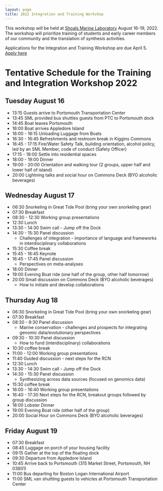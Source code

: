 ```yaml
---
layout: page
title: 2022 Integration and Training Workshop
---
```


This workshop will be held at [Shoals Marine Laboratory](https://www.shoalsmarinelaboratory.org/) August 16-19, 2022. The workshop will prioritize training of students and early career members of our community and the translation of synthesis activities.

Applications for the Integration and Training Workshop are due April 5.  [Apply here](https://docs.google.com/forms/d/e/1FAIpQLSdeYz0-4oakHYKxiZV3zFkucaKC6VLoB-7-uBrN43v6iTzH4Q/viewform)


# Tentative Schedule for the Training and Integration Workshop 2022

## Tuesday August 16
* 13:15 Guests arrive to Portsmouth Transportation Center 
* 13:45 SML provided bus shuttles guests from PTC to Portsmouth dock 
* 14:45 Boat leaves Portsmouth
* 16:00 Boat arrives Appledore Island 
* 16:00 - 16:15 Unloading Luggage from Boats
* 16:30 - 16:45 Refreshments and restroom break in Kiggins Commons 
* 16:45 - 17:15 Fire/Water Safety Talk, building orientation, alcohol policy, led by an SML Member, code of conduct (Safety Officer)  
* 17:15 - 18:00 Settle into residential spaces 
* 18:00 - 19:00 Dinner 
* 19:00 - 20:00 Orientation and walking tour (2 groups, upper half and lower half of island)
* 20:00 Lightning talks and social hour on Commons Deck (BYO alcoholic beverages)


## Wednesday August 17
 * 06:30 Snorkeling in Great Tide Pool (bring your own snorkeling gear)
 * 07:30 Breakfast
 * 08:30 - 12:30 Working group presentations 
 * 12:30 Lunch
 * 13:30 - 14:30 Swim call - Jump off the Dock
 * 14:30 - 15:30 Panel discussion 
   * Challenges of integration - importance of language and frameworks in interdisciplinary collaborations
 * 15:30 Coffee break
 * 15:45 - 16:45 Keynote 
 * 16:45 - 17:45 Panel discussion 
   * Perspectives on meta-analyses 
 * 18:00 Dinner
 * 19:00 Evening Boat ride (one half of the group, other half tomorrow)
 * 20:00 Small discussion on Commons Deck (BYO alcoholic beverages)
   * How to initiate and develop collaborations 

## Thursday Aug 18 
 * 06:30 Snorkeling in Great Tide Pool (bring your own snorkeling gear)
 * 07:30 Breakfast
 * 08:30 - 9:30 Panel discussion 
   * Marine conservation - challenges and prospects for integrating genomic data/evolutionary perspectives 
 * 09:30 - 10:30 Panel discussion 
   * How to fund (interdisciplinary) collaborations
 * 10:30 coffee break
 * 11:00 - 12:00 Working group presentations
 * 11:40 Guided discussion - next steps for the RCN 
 * 12:30 Lunch
 * 13:30 - 14:30 Swim call - Jump off the Dock
 * 14:30 - 15:30 Panel discussion 
   * Synthesizing across data sources (focused on genomics data)
 * 15:30 coffee break
 * 16:00 - 16:40 Working group presentations
 * 16:40 - 17:30 Next steps for the RCN, breakout groups followed by group discussion 
 * 18:00 Lobster Dinner
 * 19:00 Evening Boat ride (other half of the group)
 * 20:00 Social Hour on Commons Deck (BYO alcoholic beverages)

## Friday August 19 
 * 07:30 Breakfast
 * 08:45 Luggage on porch of your housing facility
 * 09:15 Gather at the top of the floating dock
 * 09:30 Departure from Appledore Island
 * 10:45 Arrive back to Portsmouth (315 Market Street, Portsmouth, NH 03801)
 * 11:00 Bus departing for Boston Logan International Airport
 * 11:00 SML van shuttling guests to vehicles at Portsmouth Transportation Center
